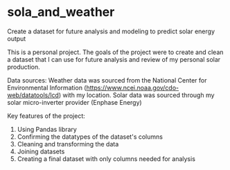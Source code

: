 # sola_and_weather
Create a dataset for future analysis and modeling to predict solar energy output

This is a personal project. The goals of the project were to create and clean a dataset that I can use for future analysis and review of my personal solar production.

Data sources:
Weather data was sourced from the National Center for Environmental Information (https://www.ncei.noaa.gov/cdo-web/datatools/lcd) with my location.
Solar data was sourced through my solar micro-inverter provider (Enphase Energy)

Key features of the project:
1. Using Pandas library
2. Confirming the datatypes of the dataset's columns
3. Cleaning and transforming the data
4. Joining datasets
5. Creating a final dataset with only columns needed for analysis
